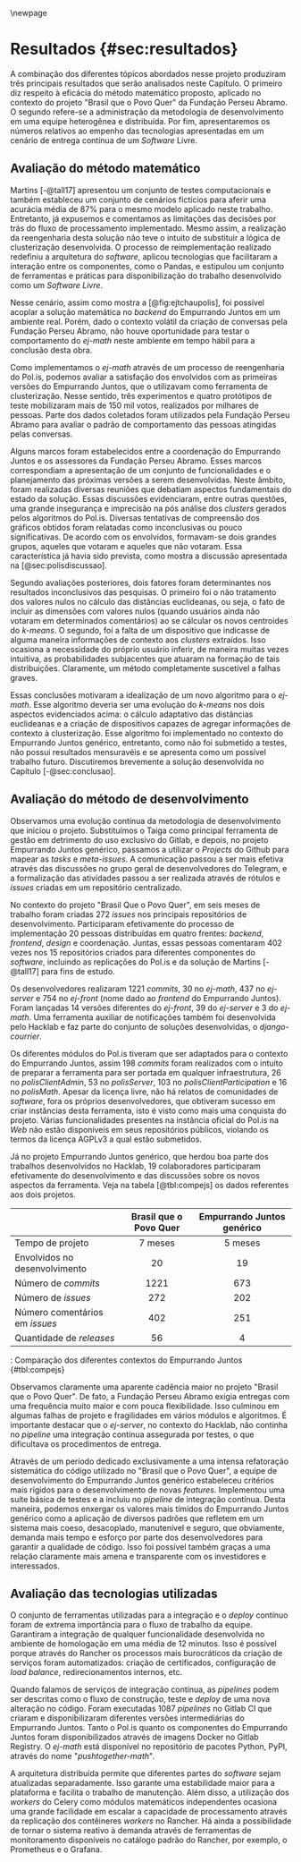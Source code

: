 \newpage
# Resultados {#sec:resultados}

A combinação dos diferentes tópicos abordados nesse projeto produziram três principais resultados que serão analisados neste Capítulo. O primeiro diz respeito à eficácia do método matemático proposto, aplicado no contexto do projeto "Brasil que o Povo Quer" da Fundação Perseu Abramo. O segundo refere-se a administração da metodologia de desenvolvimento em uma equipe heterogênea e distribuída. Por fim, apresentaremos os números relativos ao empenho das tecnologias apresentadas em um cenário de entrega contínua de um _Software_ Livre.

## Avaliação do método matemático

Martins [-@tall17] apresentou um conjunto de testes computacionais e também estableceu um conjunto de cenários fictícios para aferir uma acurácia média de 87% para o mesmo modelo aplicado neste trabalho. Entretanto, já expusemos e comentamos as limitações das decisões por trás do fluxo de processamento implementado. Mesmo assim, a realização da reengenharia desta solução não teve o intuito de substituir a lógica de clusterização desenvolvida. O processo de reimplementação realizado redefiniu a arquitetura do _software_, aplicou tecnologias que facilitaram a interação entre os componentes, como o Pandas, e estipulou um conjunto de ferramentas e práticas para disponibilização do trabalho desenvolvido como um _Software Livre_.

Nesse cenário, assim como mostra a [@fig:ejtchaupolis], foi possível acoplar a solução matemática no _backend_ do Empurrando Juntos em um ambiente real. Porém, dado o contexto volátil da criação de conversas pela Fundação Perseu Abramo, não houve oportunidade para testar o comportamento do _ej-math_ neste ambiente em tempo hábil para a conclusão desta obra.

Como implementamos o _ej-math_ através de um processo de reengenharia do Pol.is, podemos avaliar a satisfação dos envolvidos com as primeiras versões do Empurrando Juntos, que o utilizavam como ferramenta de clusterização. Nesse sentido, três experimentos e quatro protótipos de teste mobilizaram mais de 150 mil votos, realizados por milhares de pessoas. Parte dos dados coletados foram utilizados pela Fundação Perseu Abramo para avaliar o padrão de comportamento das pessoas atingidas pelas conversas.

Alguns marcos foram estabelecidos entre a coordenação do Empurrando Juntos e os assessores da Fundação Perseu Abramo. Esses marcos correspondiam a apresentação de um conjunto de funcionalidades e o planejamento das próximas versões a serem desenvolvidas. Neste âmbito, foram realizadas diversas reuniões que debatiam aspectos fundamentais do estado da solução. Essas discussões evidenciaram, entre outras questões, uma grande insegurança e imprecisão na pós análise dos _clusters_ gerados pelos algoritmos do Pol.is. Diversas tentativas de compreensão dos gráficos obtidos foram relatadas como inconclusivas ou pouco significativas. De acordo com os envolvidos, formavam-se dois grandes grupos, aqueles que votaram e aqueles que não votaram. Essa característica já havia sido prevista, como mostra a discussão apresentada na [@sec:polisdiscussao].

Segundo avaliações posteriores, dois fatores foram determinantes nos resultados inconclusivos das pesquisas. O primeiro foi o não tratamento dos valores nulos no cálculo das distâncias euclideanas, ou seja, o fato de incluir as dimensões com valores nulos (quando usuários ainda não votaram em determinados comentários) ao se cálcular os novos centroides do _k-means_. O segundo, foi a falta de um dispositivo que indicasse de alguma maneira informações de contexto aos _clusters_ extraídos. Isso ocasiona a necessidade do próprio usuário inferir, de maneira muitas vezes intuitiva, as probabilidades subjacentes que atuaram na formação de tais distribuições. Claramente, um método completamente suscetível a falhas graves.

Essas conclusões motivaram a idealização de um novo algoritmo para o _ej-math_. Esse algoritmo deveria ser uma evolução do _k-means_ nos dois aspectos evidenciados acima: o cálculo adaptativo das distâncias euclideanas e a criação de dispositivos capazes de agregar informações de contexto à clusterização. Esse algoritmo foi implementado no contexto do Empurrando Juntos genérico, entretanto, como não foi submetido a testes, não possui resultados mensuravéis e se apresenta como um possível trabalho futuro. Discutiremos brevemente a solução desenvolvida no Capítulo [-@sec:conclusao].

## Avaliação do método de desenvolvimento

Observamos uma evolução contínua da metodologia de desenvolvimento que iniciou o projeto. Substituímos o Taiga como principal ferramenta de gestão em detrimento do uso exclusivo do Gitlab, e depois, no projeto Empurrando Juntos genérico, passamos a utilizar o _Projects_ do Github para mapear as _tasks_ e _meta-issues_. A comunicação passou a ser mais efetiva através das discussões no grupo geral de desenvolvedores do Telegram, e a formalização das atividades passou a ser realizada através de rótulos e _issues_ criadas em um repositório centralizado.

No contexto do projeto "Brasil Que o Povo Quer", em seis meses de trabalho foram criadas 272 _issues_ nos principais repositórios de desenvolvimento. Participaram efetivamente do processo de implementação 20 pessoas distribuídas em quatro frentes: _backend_, _frontend_, _design_ e coordenação. Juntas, essas pessoas comentaram 402 vezes nos 15 repositórios criados para diferentes componentes do _software_, incluindo as replicações do Pol.is e da solução de Martins [-@tall17] para fins de estudo.

Os desenvolvedores realizaram 1221 _commits_, 30 no _ej-math_, 437 no _ej-server_ e 754 no _ej-front_ (nome dado ao _frontend_ do Empurrando Juntos). Foram lançadas 14 versões diferentes do _ej-front_, 39 do _ej-server_ e 3 do _ej-math_. Uma ferramenta auxiliar de notificações também foi desenvolvida pelo Hacklab e faz parte do conjunto de soluções desenvolvidas, o _django-courrier_.

Os diferentes módulos do Pol.is tiveram que ser adaptados para o contexto do Empurrando Juntos, assim 198 _commits_ foram realizados com o intuito de preparar a ferramenta para ser portada em qualquer infraestrutura, 26 no _polisClientAdmin_, 53 no _polisServer_, 103 no _polisClientParticipation_ e 16 no _polisMath_. Apesar da licença livre, não há relatos de comunidades de _software_, fora os próprios desenvolvedores, que obtiveram sucesso em criar instâncias desta ferramenta, isto é visto como mais uma conquista do projeto. Várias funcionalidades presentes na instância oficial do Pol.is na _Web_ não estão disponíveis em seus repositórios públicos, violando os termos da licença AGPLv3 a qual estão submetidos.

Já no projeto Empurrando Juntos genérico, que herdou boa parte dos trabalhos desenvolvidos no Hacklab, 19 colaboradores participaram efetivamente do desenvolvimento e das discussões sobre os novos aspectos da ferramenta. Veja na tabela [@tbl:compejs] os dados referentes aos dois projetos.

|                               | Brasil que o Povo Quer | Empurrando Juntos genérico |
| :---------------------------- | :--------------------: | :-------------------------:|
| Tempo de projeto              | 7 meses                | 5 meses                    |
| Envolvidos no desenvolvimento | 20                     | 19                         |
| Número de _commits_           | 1221                   | 673                        |
| Número de _issues_            | 272                    | 202                        |
| Número comentários em _issues_| 402                    | 251                        |
| Quantidade de _releases_      | 56                     | 4                          |

: Comparação dos diferentes contextos do Empurrando Juntos {#tbl:compejs}

Observamos claramente uma aparente cadência maior no projeto "Brasil que o Povo Quer". De fato, a Fundação Perseu Abramo exigia entregas com uma frequência muito maior e com pouca flexibilidade. Isso culminou em algumas falhas de projeto e fragilidades em vários módulos e algoritmos. É importante destacar que o _ej-server_, no contexto do Hacklab, não continha no _pipeline_ uma integração contínua assegurada por testes, o que dificultava os procedimentos de entrega.

Através de um período dedicado exclusivamente a uma intensa refatoração sistemática do código utilizado no "Brasil que o Povo Quer", a equipe de desenvolvimento do Empurrando Juntos genérico estabeleceu critérios mais rígidos para o desenvolvimento de novas _features_. Implementou uma suíte básica de testes e a incluiu no _pipeline_ de integração contínua. Desta maneira, podemos enxergar os valores mais tímidos do Empurrando Juntos genérico como a aplicação de diversos padrões que refletem em um sistema mais coeso, desacoplado, manutenível e seguro, que obviamente, demanda mais tempo e esforço por parte dos desenvolvedores para garantir a qualidade de código. Isso foi possível também graças a uma relação claramente mais amena e transparente com os investidores e interessados.

## Avaliação das tecnologias utilizadas

O conjunto de ferramentas utilizadas para a integração e o _deploy_ contínuo foram de extrema importância para o fluxo de trabalho da equipe. Garantiram a integração de qualquer funcionalidade desenvolvida no ambiente de homologação em uma média de 12 minutos. Isso é possível porque através do Rancher os processos mais burocráticos da criação de serviços foram automatizados: criação de certificados, configuração de _load balance_, redirecionamentos internos, etc.

Quando falamos de serviços de integração contínua, as _pipelines_ podem ser descritas como o fluxo de construção, teste e _deploy_ de uma nova alteração no código. Foram executadas 1087 _pipelines_ no Gitlab CI que criaram e disponibilizaram diferentes versões intermediárias do Empurrando Juntos. Tanto o Pol.is quanto os componentes do Empurrando Juntos foram disponibilizados através de imagens Docker no Gitlab Registry. O _ej-math_ está disponível no repositório de pacotes Python, PyPI, através do nome "_pushtogether-math_".

A arquitetura distribuída permite que diferentes partes do _software_ sejam atualizadas separadamente. Isso garante uma estabilidade maior para a plataforma e facilita o trabalho de manutenção. Além disso, a utilização dos _workers_ do Celery como módulos matemáticos independentes ocasiona uma grande facilidade em escalar a capacidade de processamento através da replicação dos contêineres _workers_ no Rancher. Há ainda a possibilidade de tornar o sistema reativo à demanda através de ferramentas de monitoramento disponíveis no catálogo padrão do Rancher, por exemplo, o Prometheus e o Grafana.
